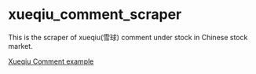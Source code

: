 # xueqiu_comment_scraper

This is the scraper of xueqiu(雪球) comment under stock in Chinese stock market. 

[Xueqiu Comment example]([https://finance.yahoo.com/](https://xueqiu.com/S/SZ000001))

